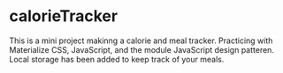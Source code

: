 # calorieTracker

This is a mini project makinng a calorie and meal tracker. Practicing with Materialize CSS, JavaScript, and the module JavaScript design patteren. Local storage has been added to keep track of your meals.
